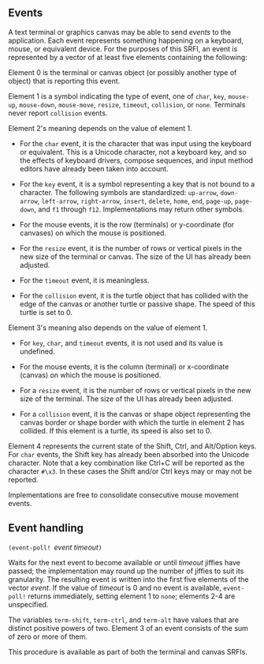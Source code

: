 ## Events

A text terminal or graphics canvas
may be able to send *events* to the application.  Each event represents
something happening on a keyboard, mouse, or equivalent device.
For the purposes of this SRFI,
an event is represented by a vector of at least five elements containing the following:

Element 0 is the terminal or canvas object (or possibly another type of object)
that is reporting this event.

Element 1 is a symbol indicating the type of event, one of
`char`, `key`, `mouse-up`, `mouse-down`, `mouse-move`, `resize`, `timeout`, `collision`, or `none`.
Terminals never report `collision` events.

Element 2's meaning depends on the value of element 1.

  *  For the `char` event, it is the character that was input using the keyboard or equivalent.
     This is a Unicode character, not a keyboard key, and so the effects of keyboard
     drivers, compose sequences, and input method editors have already been taken
     into account.
     
  *  For the `key` event, it is a symbol representing
     a key that is not bound to a character.
     The following symbols are standardized:
     `up-arrow`, `down-arrow`, `left-arrow`, `right-arrow`,
     `insert`, `delete`, `home`, `end`, `page-up`, `page-down`,
     and `f1` through `f12`.
     Implementations may return other symbols.
     
  *  For the mouse events, it is the row (terminals) or y-coordinate (for canvases)
     on which the mouse is positioned.
  
  *  For the `resize` event, it is the number of rows or vertical pixels
     in the new size of the terminal or canvas.
     The size of the UI has already been adjusted.
     
  *  For the `timeout` event, it is meaningless.
  
  *  For the `collision` event, it is the turtle object that has collided with
     the edge of the canvas or another turtle or passive shape.
     The speed of this turtle is set to 0.
     
Element 3's meaning also depends on the value of element 1.

  * For `key`, `char`, and `timeout` events, it is not used and its value is undefined.
  
  * For the mouse events, it is the column (terminal) or x-coordinate (canvas)
    on which the mouse is positioned.
    
  * For a `resize` event, it is the number of rows or vertical pixels in the new size of the terminal.
    The size of the UI has already been adjusted.
    
  * For a `collision` event, it is the canvas or shape object representing the
    canvas border or shape border with which the turtle in element 2 has collided.
    If this element is a turtle, its speed is also set to 0.

Element 4 represents the current state of the Shift, Ctrl, and Alt/Option keys.
For `char` events, the Shift key has already been absorbed into the Unicode character.
Note that a key combination like Ctrl+C will be reported as the character `#\x3`.
In these cases the Shift and/or Ctrl keys may or may not be reported.

Implementations are free to consolidate consecutive mouse movement events.

## Event handling

`(event-poll! `*event timeout*`)`

Waits for the next event to become available or until *timeout* jiffies have passed;
the implementation may round up the number of jiffies to suit its granularity.
The resulting event is written into the first five elements of the vector *event*.
If the value of *timeout* is 0 and no event is available, `event-poll!` returns
immediately, setting element 1 to `none`; elements 2-4 are unspecified.

The variables `term-shift`, `term-ctrl`, and `term-alt` have values that are distinct
positive powers of two.  Element 3 of an event consists of the sum of zero or more of them.

This procedure is available as part of both the terminal and canvas SRFIs.
